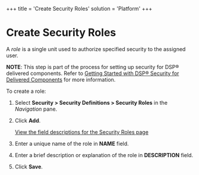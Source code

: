 +++
title = 'Create Security Roles'
solution = 'Platform'
+++

# Create Security Roles

A *role* is a single unit used to authorize specified security to the
assigned user.

<span style="font-weight: bold;">NOTE</span>: This step is part of the
process for setting up security for DSP® delivered components. Refer to
[Getting Started with DSP® Security for Delivered
Components](GettingStartedwDSPSecurityDlvrdComps) for more
information.

To create a role:

1.  Select **Security \> Security Definitions \> Security Roles** in the
    *Navigation* pane.

2.  Click **Add**.
    
    [View the field descriptions for the Security Roles
    page](../Page_Desc/Security_Roles)

3.  Enter a unique name of the role in **NAME** field.

4.  Enter a brief description or explanation of the role in
    **DESCRIPTION** field.

5.  Click **Save**.
